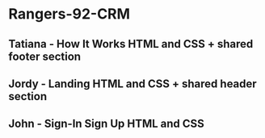 # Rangers-92-CRM
## Tatiana - How It Works HTML and CSS + shared footer section
## Jordy - Landing HTML and CSS + shared header section
## John - Sign-In Sign Up HTML and CSS

